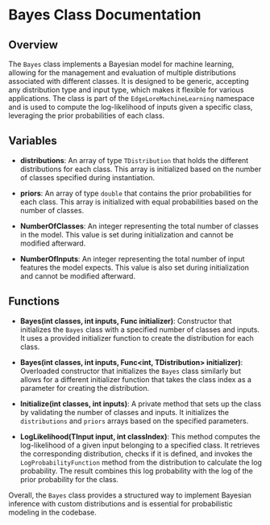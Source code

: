 # Bayes Class Documentation

## Overview
The `Bayes` class implements a Bayesian model for machine learning, allowing for the management and evaluation of multiple distributions associated with different classes. It is designed to be generic, accepting any distribution type and input type, which makes it flexible for various applications. The class is part of the `EdgeLoreMachineLearning` namespace and is used to compute the log-likelihood of inputs given a specific class, leveraging the prior probabilities of each class.

## Variables

- **distributions**: An array of type `TDistribution` that holds the different distributions for each class. This array is initialized based on the number of classes specified during instantiation.
  
- **priors**: An array of type `double` that contains the prior probabilities for each class. This array is initialized with equal probabilities based on the number of classes.

- **NumberOfClasses**: An integer representing the total number of classes in the model. This value is set during initialization and cannot be modified afterward.

- **NumberOfInputs**: An integer representing the total number of input features the model expects. This value is also set during initialization and cannot be modified afterward.

## Functions

- **Bayes(int classes, int inputs, Func<TDistribution> initializer)**: Constructor that initializes the `Bayes` class with a specified number of classes and inputs. It uses a provided initializer function to create the distribution for each class.

- **Bayes(int classes, int inputs, Func<int, TDistribution> initializer)**: Overloaded constructor that initializes the `Bayes` class similarly but allows for a different initializer function that takes the class index as a parameter for creating the distribution.

- **Initialize(int classes, int inputs)**: A private method that sets up the class by validating the number of classes and inputs. It initializes the `distributions` and `priors` arrays based on the specified parameters.

- **LogLikelihood(TInput input, int classIndex)**: This method computes the log-likelihood of a given input belonging to a specified class. It retrieves the corresponding distribution, checks if it is defined, and invokes the `LogProbabilityFunction` method from the distribution to calculate the log probability. The result combines this log probability with the log of the prior probability for the class.

Overall, the `Bayes` class provides a structured way to implement Bayesian inference with custom distributions and is essential for probabilistic modeling in the codebase.
